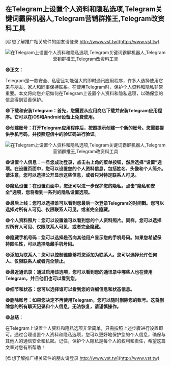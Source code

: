 ## **在Telegram上设置个人资料和隐私选项,Telegram关键词霸屏机器人,Telegram营销群推王,Telegram改资料工具**

[😍想了解推广相关软件的朋友请登录 http://www.vst.tw](http://www.vst.tw)

 <center><img src="https://vst.tw/MP4/tuiguang/png/2.png" alt="在Telegram上设置个人资料和隐私选项,Telegram关键词霸屏机器人,Telegram营销群推王,Telegram改资料工具"></center>

**😄正文：**

Telegram是一款安全、私密且功能强大的即时通讯应用程序，许多人选择使用它来与朋友、家人和同事保持联系。在使用Telegram时，保护个人资料和隐私非常重要。本文将向您介绍如何在Telegram上设置个人资料和隐私选项，以确保您的信息得到妥善保护。

**😄下载和安装Telegram：首先，您需要从应用商店下载并安装Telegram应用程序。它可以在iOS和Android设备上免费使用。**

**😄创建账号：打开Telegram应用程序后，按照提示创建一个新的账号。您需要提供手机号码，并按照短信中的验证码进行验证。**

 <center><img src="https://vst.tw/MP4/tuiguang/png/8.png" alt="在Telegram上设置个人资料和隐私选项,Telegram关键词霸屏机器人,Telegram营销群推王,Telegram改资料工具"></center>

**😄设置个人信息：一旦您成功登录，点击右上角的菜单按钮，然后选择“设置”选项。在设置页面中，您可以设置您的个人资料信息，包括姓名、头像和个人简介。请注意，您可以选择公开显示这些信息，或者只对特定联系人可见。**

**😄隐私设置：在设置页面中，您还可以进一步保护您的隐私。点击“隐私和安全”选项，您将看到一系列的隐私设置选项。**

**😄最后上线：您可以选择谁可以看到您最后一次登录Telegram的时间戳。您可以选择对所有人可见、仅限联系人可见，或者完全隐藏。**

**😄个人资料照片：您可以设置谁可以看到您的个人资料照片。同样，您可以选择对所有人可见、仅限联系人可见，或者完全隐藏。**

**😄隐藏手机号码：您可以选择是否向其他用户显示您的手机号码。如果您希望保持匿名性，可以选择隐藏手机号码。**

**😄添加为联系人：您可以控制谁能够将您添加为联系人。您可以选择允许任何人、仅限联系人或者完全禁止。**

**😄最近通讯录：通过启用该选项，您可以看到您的通讯录中哪些人也在使用Telegram，并且他们也可以看到您。**

**😄细节和状态：您可以选择谁可以看到您的详细信息和状态信息。**

**😄删除账号：如果您决定不再使用Telegram，您可以随时删除您的账号。这将删除您的所有聊天记录和个人信息，无法恢复，请谨慎操作。**

**😄总结：**

在Telegram上设置个人资料和隐私选项非常简单，只需按照上述步骤进行设置即可。通过合理设置个人资料和隐私选项，您可以更好地保护您的个人信息，确保与其他人的通信安全和私密。记住，保护个人隐私是每个人的权利和责任，希望这篇文章对您有所帮助！

[😍想了解推广相关软件的朋友请登录 http://www.vst.tw](http://www.vst.tw)



